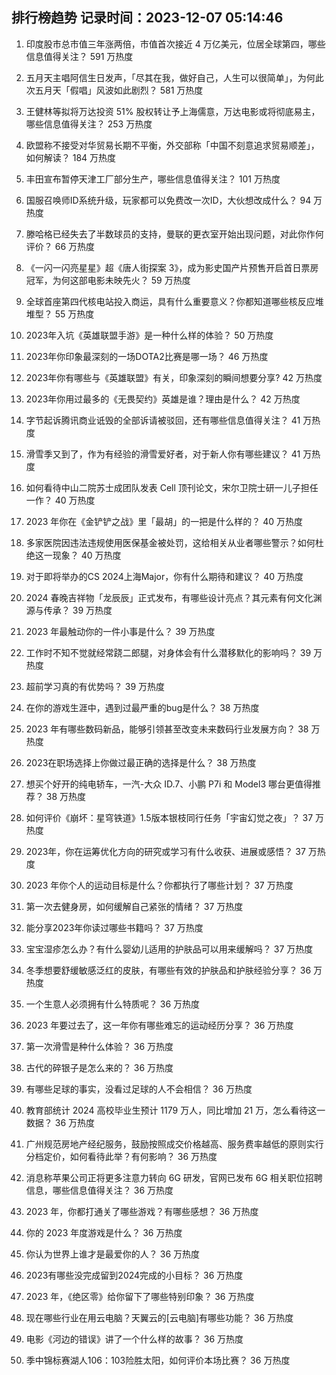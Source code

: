 
## 排行榜趋势 记录时间：2023-12-07 05:14:46
  
  1. 印度股市总市值三年涨两倍，市值首次接近 4 万亿美元，位居全球第四，哪些信息值得关注？ 591 万热度
    
  2. 五月天主唱阿信生日发声，「尽其在我，做好自己，人生可以很简单」，为何此次五月天「假唱」风波如此剧烈？ 581 万热度
    
  3. 王健林等拟将万达投资 51% 股权转让予上海儒意，万达电影或将彻底易主，哪些信息值得关注？ 253 万热度
    
  4. 欧盟称不接受对华贸易长期不平衡，外交部称「中国不刻意追求贸易顺差」，如何解读？ 184 万热度
    
  5. 丰田宣布暂停天津工厂部分生产，哪些信息值得关注？ 101 万热度
    
  6. 国服召唤师ID系统升级，玩家都可以免费改一次ID，大伙想改成什么？ 94 万热度
    
  7. 滕哈格已经失去了半数球员的支持，曼联的更衣室开始出现问题，对此你作何评价？ 66 万热度
    
  8. 《一闪一闪亮星星》超《唐人街探案 3》，成为影史国产片预售开启首日票房冠军，为何这部电影未映先火？ 59 万热度
    
  9. 全球首座第四代核电站投入商运，具有什么重要意义？你都知道哪些核反应堆堆型？ 55 万热度
    
  10. 2023年入坑《英雄联盟手游》是一种什么样的体验？ 50 万热度
    
  11. 2023年你印象最深刻的一场DOTA2比赛是哪一场？ 46 万热度
    
  12. 2023年你有哪些与《英雄联盟》有关，印象深刻的瞬间想要分享? 42 万热度
    
  13. 2023年你用过最多的《无畏契约》英雄是谁？理由是什么？ 42 万热度
    
  14. 字节起诉腾讯商业诋毁的全部诉请被驳回，还有哪些信息值得关注？ 41 万热度
    
  15. 滑雪季又到了，作为有经验的滑雪爱好者，对于新人你有哪些建议？ 41 万热度
    
  16. 如何看待中山二院苏士成团队发表 Cell 顶刊论文，宋尔卫院士研一儿子担任一作？ 40 万热度
    
  17. 2023 年你在《金铲铲之战》里「最胡」的一把是什么样的？ 40 万热度
    
  18. 多家医院因违法违规使用医保基金被处罚，这给相关从业者哪些警示？如何杜绝这一现象？ 40 万热度
    
  19. 对于即将举办的CS 2024上海Major，你有什么期待和建议？ 40 万热度
    
  20. 2024 春晚吉祥物「龙辰辰」正式发布，有哪些设计亮点？其元素有何文化渊源与传承？ 39 万热度
    
  21. 2023 年最触动你的一件小事是什么？ 39 万热度
    
  22. 工作时不知不觉就经常跷二郎腿，对身体会有什么潜移默化的影响吗？ 39 万热度
    
  23. 超前学习真的有优势吗？ 39 万热度
    
  24. 在你的游戏生涯中，遇到过最严重的bug是什么？ 38 万热度
    
  25. 2023 年有哪些数码新品，能够引领甚至改变未来数码行业发展方向？ 38 万热度
    
  26. 2023在职场选择上你做过最正确的选择是什么？ 38 万热度
    
  27. 想买个好开的纯电轿车，一汽-大众 ID.7、小鹏 P7i 和 Model3 哪台更值得推荐？ 38 万热度
    
  28. 如何评价《崩坏：星穹铁道》1.5版本银枝同行任务「宇宙幻觉之夜」？ 37 万热度
    
  29. 2023年，你在运筹优化方向的研究或学习有什么收获、进展或感悟？ 37 万热度
    
  30. 2023 年你个人的运动目标是什么？你都执行了哪些计划？ 37 万热度
    
  31. 第一次去健身房，如何缓解自己紧张的情绪？ 37 万热度
    
  32. 能分享2023年你读过哪些书籍吗？ 37 万热度
    
  33. 宝宝湿疹怎么办？有什么婴幼儿适用的护肤品可以用来缓解吗？ 37 万热度
    
  34. 冬季想要舒缓敏感泛红的皮肤，有哪些有效的护肤品和护肤经验分享？ 36 万热度
    
  35. 一个生意人必须拥有什么特质呢？ 36 万热度
    
  36. 2023 年要过去了，这一年你有哪些难忘的运动经历分享？ 36 万热度
    
  37. 第一次滑雪是种什么体验？ 36 万热度
    
  38. 古代的碎银子是怎么来的？ 36 万热度
    
  39. 有哪些足球的事实，没看过足球的人不会相信？ 36 万热度
    
  40. 教育部统计 2024 高校毕业生预计 1179 万人，同比增加 21 万，怎么看待这一数据？ 36 万热度
    
  41. 广州规范房地产经纪服务，鼓励按照成交价格越高、服务费率越低的原则实行分档定价，如何看待此举？有何影响？ 36 万热度
    
  42. 消息称苹果公司正将更多注意力转向 6G 研发，官网已发布 6G 相关职位招聘信息，哪些信息值得关注？ 36 万热度
    
  43. 2023 年，你都打通关了哪些游戏？有哪些感想？ 36 万热度
    
  44. 你的 2023 年度游戏是什么？ 36 万热度
    
  45. 你认为世界上谁才是最爱你的人？ 36 万热度
    
  46. 2023有哪些没完成留到2024完成的小目标？ 36 万热度
    
  47. 2023 年，《绝区零》给你留下了哪些特别印象？ 36 万热度
    
  48. 现在哪些行业在用云电脑？天翼云的[云电脑]有哪些功能？ 36 万热度
    
  49. 电影《河边的错误》讲了一个什么样的故事？ 36 万热度
    
  50. 季中锦标赛湖人106：103险胜太阳，如何评价本场比赛？ 36 万热度
    